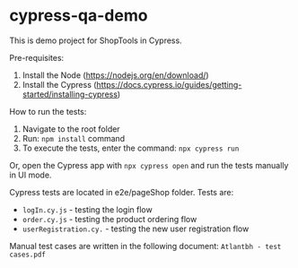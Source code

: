 # cypress-qa-demo

This is demo project for ShopTools in Cypress.

Pre-requisites:
1. Install the Node (https://nodejs.org/en/download/)
2. Install the Cypress (https://docs.cypress.io/guides/getting-started/installing-cypress) 

How to run the tests: 
1. Navigate to the root folder
2. Run: `npm install` command
3. To execute the tests, enter the command: `npx cypress run`

Or, open the Cypress app with `npx cypress open` and run the tests manually in UI mode.

Cypress tests are located in e2e/pageShop folder. Tests are:
 - `logIn.cy.js` - testing the login flow
 - `order.cy.js` - testing the product ordering flow
 - `userRegistration.cy.` - testing the new user registration flow

Manual test cases are written in the following document:
`Atlantbh - test cases.pdf`